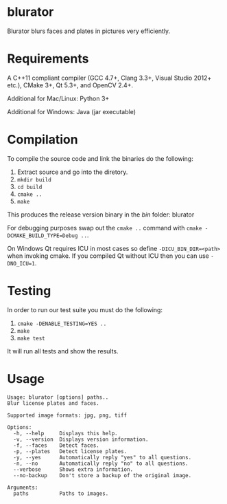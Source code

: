 blurator
========

Blurator blurs faces and plates in pictures very efficiently.

Requirements
============

A C++11 compliant compiler (GCC 4.7+, Clang 3.3+, Visual Studio 2012+ etc.), CMake 3+,
Qt 5.3+, and OpenCV 2.4+.

Additional for Mac/Linux: Python 3+

Additional for Windows: Java (jar executable)

Compilation
===========

To compile the source code and link the binaries do the following:

1. Extract source and go into the diretory.
2. `mkdir build`
3. `cd build`
4. `cmake ..`
5. `make`

This produces the release version binary in the *bin* folder: blurator

For debugging purposes swap out the `cmake ..` command with `cmake
-DCMAKE_BUILD_TYPE=Debug ..`.

On Windows Qt requires ICU in most cases so define `-DICU_BIN_DIR=<path>`
when invoking cmake. If you compiled Qt without ICU then you can use `-DNO_ICU=1`.

Testing
=======

In order to run our test suite you must do the following:

1. `cmake -DENABLE_TESTING=YES ..`
2. `make`
3. `make test`

It will run all tests and show the results.

Usage
=====

```
Usage: blurator [options] paths..
Blur license plates and faces.

Supported image formats: jpg, png, tiff

Options:
  -h, --help     Displays this help.
  -v, --version  Displays version information.
  -f, --faces    Detect faces.
  -p, --plates   Detect license plates.
  -y, --yes      Automatically reply "yes" to all questions.
  -n, --no       Automatically reply "no" to all questions.
  --verbose      Shows extra information.
  --no-backup    Don't store a backup of the original image.

Arguments:
  paths          Paths to images.
```
